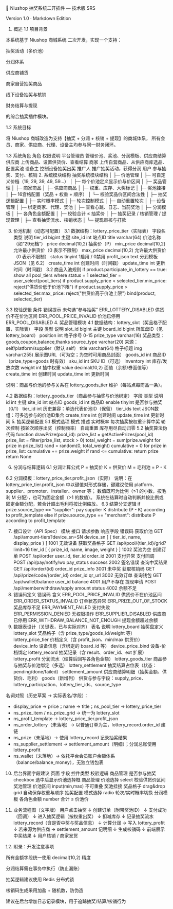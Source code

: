 🧩 Niushop 抽奖系统二开插件 — 技术版 SRS

Version 1.0 · Markdown Edition

1. 概述
1.1 项目背景

本系统基于 Niushop 商城系统 二次开发，实现一个支持：

抽奖活动（多价池）

分润体系

供应商铺货

商家自营抽奖商品

线下设备抽奖与核销

财务结算与提现

的综合抽奖插件模块。

1.2 系统目标

将 Niushop 商城改造为支持【抽奖 + 分润 + 核销 + 提现】的商城体系，
所有会员、商家、供应商、代理、设备主均参与同一财务闭环。

1.3 系统角色
角色	权限说明
平台管理员	管理价池、奖池、分润模板、供应商结算
供应商	上传商品、设置供货价、查看结算
商家	上传自营商品、从供应商库选品、配置奖池
设备主	控制设备抽奖出奖
推广人	推广抽奖活动，获得分润
用户	参与抽奖、支付、核销
2. 系统模块结构
抽奖系统模块结构
│
├─ 价池管理
│   ├─ 可自定义价档（19, 29, 39, 49, 59...）
│   ├─ 每个价池定义显示价与价区间
│
├─ 奖品管理
│   ├─ 商家商品
│   ├─ 供应商商品
│   ├─ 权重、库存、大奖标记
│
├─ 奖池挂接
│   ├─ 16宫格配置（奖品 + 权重 + 顺序）
│   └─ 校验奖品价区间合法性
│
├─ 抽奖逻辑配置
│   ├─ 实时概率模式
│   ├─ 轮次控制模式
│   ├─ 自动重置轮次
│
├─ 设备管理
│   ├─ 绑定商家、代理、奖池
│   ├─ 查看心跳、日志、当前奖池
│
├─ 分润模板
│   ├─ 各角色金额配置
│   ├─ 校验合计 ≤ 抽奖价
│
├─ 抽奖记录 / 核销管理 / 提现管理
│   ├─ 查看抽奖流水、核销状态
│   └─ 提现审核与打款

3. 价池机制（动态可配置）
3.1 数据结构：lottery_price_tier（实际表）
字段名	类型	说明
tier_id	bigint	主键
site_id	int	站点ID
title	varchar(64)	价池名称（如“29元档”）
price	decimal(10,2)	抽奖价（P）
min_price	decimal(10,2)	允许最小供货价（0 表示不限制）
max_price	decimal(10,2)	允许最大供货价（0 表示不限制）
status	tinyint	1启用 / 0禁用
profit_json	text	分润模板JSON（见 6.2）
create_time	int	创建时间（时间戳）
update_time	int	更新时间（时间戳）
3.2 商品入池规则
if product.participate_in_lottery == true:
    show all pool_tiers where status = 1
    selected_tier = user_select(pool_tiers)
    if product.supply_price < selected_tier.min_price:
        reject("供货价低于价池下限")
    if product.supply_price > selected_tier.max_price:
        reject("供货价高于价池上限")
    bind(product, selected_tier)

3.3 校验逻辑
条件	错误提示
未勾选“参与抽奖”	ERR_LOTTERY_DISABLED
供货价不在价池区间	ERR_POOL_PRICE_INVALID
价池已停用	ERR_POOL_DISABLED
4. 奖品管理模块
4.1 数据结构：lottery_slot（奖品格子配置，实际表）
字段	类型	说明
slot_id	bigint	主键
board_id	bigint	所属盘ID（见 lottery_board）
position	int	格子序号 0-15
prize_type	varchar(16)	奖品类型：goods,coupon,balance,thanks
source_type	varchar(20)	来源：self/platform/supplier（默认 self）
title	varchar(64)	格子标题
img	varchar(255)	展示图URL（可为空；为空时可用商品封面）
goods_id	int	商品ID（prize_type=goods 时有效）
sku_id	int	SKU ID（可选）
inventory	int	库存/发放次数
weight	int	抽中权重
value	decimal(10,2)	面值（余额/券面值等）
create_time	int	创建时间
update_time	int	更新时间

说明：商品与价池的参与关系在 lottery_goods_tier 维护（每站点每商品一条）。

4.2 数据结构：lottery_goods_tier（商品参与抽奖与价池绑定）
字段	类型	说明
id	int	主键
site_id	int	站点ID
goods_id	int	商品ID
enable	tinyint	是否参与抽奖（0/1）
tier_id	int	历史兼容：单选代表价池ID（保留）
tier_ids	text	JSON数组：可多选参与的价池ID集合
create_time	int	创建时间
update_time	int	更新时间
5. 抽奖逻辑配置
5.1 模式选项
模式	描述
实时概率	每次抽奖按权重计算中奖
轮次控制	按轮次顺序出奖（控制频率）
自动重置	库存用尽自动归零
5.2 抽奖算法伪代码
function drawPrize(pool_id):
    prize_list = getActivePrizes(pool_id)
    prize_list = filter(prize_list, stock > 0)
    total_weight = sum(prize.weight for prize in prize_list)
    rand = random(0, total_weight)
    cumulative = 0
    for prize in prize_list:
        cumulative += prize.weight
        if rand <= cumulative:
            return prize
    return None

6. 分润与结算逻辑
6.1 分润计算公式
P = 抽奖价
K = 供货价
M = 毛利池 = P - K

6.2 分润模板：lottery_price_tier.profit_json（实际）
说明：在 lottery_price_tier.profit_json 中以键值对形式存储，键建议使用
platform、supplier、promoter、installer、owner 等；
数值既可为比例（≤1 的小数，按毛利 M 分配），也可为固定金额（>1 的数值）。
系统在结算时自动判断并按比例或固定金额分配，若合计超出毛利将按比例缩放。
6.3 结算分支逻辑
if prize.source_type == "supplier":
    pay supplier K
    distribute (P - K) according to profit_template
else if prize.source_type == "merchant":
    distribute P according to profit_template

7. 接口设计（API Spec）
模块	接口	请求参数	响应字段	错误码
获取价池	GET /api/amount-tiers?device_sn=SN	device_sn	[ { tier_id, name, display_price } ]	1001 无效设备
获取奖品格子	GET /api/pool/{tier_id}/grid?limit=16	tier_id	[ { prize_id, name, image, weight } ]	1002 奖池为空
创建订单	POST /api/order	user_id, tier_id	order_id	2001 支付异常
支付回调	POST /api/pay/notify/wx	pay_status	success	2002 签名错误
查询中奖结果	GET /api/order/{id}	order_id	prize_info	3001 未中奖
获取核销码	GET /api/prize/code/{order_id}	order_id	qr_url	3002 无效订单
查询钱包	GET /api/wallet/balance	user_id	balance	4001 用户不存在
提现申请	POST /api/memberwithdraw/apply	amount	status	4002 余额不足
8. 错误码定义
错误码	含义
ERR_POOL_PRICE_INVALID	供货价不在价池区间
ERR_ORDER_STATUS_INVALID	订单状态异常
ERR_PRIZE_OUT_OF_STOCK	奖品库存不足
ERR_PAYMENT_FAILED	支付失败
ERR_PERMISSION_DENIED	无权限操作
ERR_SUPPLIER_DISABLED	供应商已停用
ERR_WITHDRAW_BALANCE_NOT_ENOUGH	提现金额超过余额
9. 数据表设计（关键表，已与实际对齐）
表名	说明
lottery_board	抽奖盘定义
lottery_slot	奖品格子（含 prize_type/goods_id/weight 等）
lottery_price_tier	价档定义（含 profit_json、min/max 供货价）
device_info	设备信息（含绑定的 board_id 等）
device_price_bind	设备-价档绑定
lottery_record	抽奖记录（含 result、order_id、ext 扩展）
lottery_profit	分润流水（结算后回写各角色金额）
lottery_goods_tier	商品参与抽奖与价池绑定（多选）
lottery_settlement	抽奖结算占位表（状态：pending/done/failed）
settlement_amount	供应商结算明细（抽奖金额、供货价、毛利）
goods（新增列）	供货与参与字段：supply_price、lottery_participation、lottery_tier_ids、source_type

名词对照（历史草案 → 实际表名/字段）：
- display_price → price；name → title；ns_pool_tier → lottery_price_tier
- ns_prize_item / ns_prize_grid → 统一为 lottery_slot
- ns_profit_template → lottery_price_tier.profit_json
- ns_order_lottery（未落地）→ 以普通订单为主，lottery_record.order_id 建链
- ns_prize（未落地）→ 使用 lottery_record 记录抽奖结果
- ns_supplier_settlement → settlement_amount（明细）；分润总账使用 lottery_profit
- ns_wallet（未落地）→ 依托平台会员账户余额体系（balance/balance_money），无独立钱包表
10. 后台界面字段建议
页面	字段	控件类型	校验逻辑
商品管理	是否参与抽奖	checkbox	选中后显示价池选择框
商品管理	价池选择	select	校验供货价区间
奖池管理	价池区间	input(min,max)	不可重叠
奖池挂接	奖品格子	drag&drop grid	自动保存权重与顺序
抽奖配置	模式选择	radio	轮次/实时概率切换
分润模板	各角色金额	number	合计 ≤ 价池价
11. 业务流程图（文字版）
用户点击抽奖
  ↓
创建订单（附带奖池ID）
  ↓
支付成功（回调）
  ↓
进入抽奖逻辑（按权重出奖）
  ↓
扣减库存
  ↓
记录抽奖流水 lottery_record（含是否中奖与奖品信息）
  ↓
计算分润 → 写入 lottery_profit
  ↓
若来源为供应商 → settlement_amount 记明细
  ↓
生成核销码
  ↓
前端展示中奖结果
  ↓
用户核销 / 商家发货

12. 附录：开发注意事项

所有金额字段统一使用 decimal(10,2) 精度

分润结算需在事务中执行（防止漏账）

抽奖逻辑建议使用 Redis 分布式锁

核销码生成采用加盐 + 随机数，防伪造

建议在后台增加日志记录模块，用于追踪抽奖/结算/核销行为
